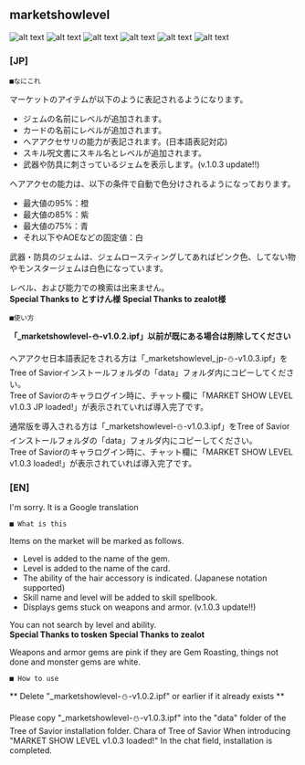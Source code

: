marketshowlevel
--
![alt text](http://i.imgur.com/YC1b3hX.jpg "Gem Screenshot")
![alt text](http://i.imgur.com/u0egdkB.jpg "Card Screenshot")
![alt text](http://i.imgur.com/lF1XSg5.png "Hair Screenshot")
![alt text](http://i.imgur.com/37rrlYU.png "Hair JP Screenshot")
![alt text](http://i.imgur.com/3G617Gk.png "Spell Screenshot")
![alt text](http://i.imgur.com/Hyz2JDa.png "EquipJem Screenshot")


### [JP]

	■なにこれ

マーケットのアイテムが以下のように表記されるようになります。  
* ジェムの名前にレベルが追加されます。
* カードの名前にレベルが追加されます。
* ヘアアクセサリの能力が表記されます。(日本語表記対応)
* スキル呪文書にスキル名とレベルが追加されます。
* 武器や防具に刺さっているジェムを表示します。(v.1.0.3 update!!)

ヘアアクセの能力は、以下の条件で自動で色分けされるようになっております。  
* 最大値の95%：橙
* 最大値の85%：紫
* 最大値の75%：青
* それ以下やAOEなどの固定値：白

武器・防具のジェムは、ジェムロースティングしてあればピンク色、してない物やモンスタージェムは白色になっています。

レベル、および能力での検索は出来ません。  
**Special Thanks to とすけん様**
**Special Thanks to zealot様**

	■使い方

**「_marketshowlevel-⛄-v1.0.2.ipf」以前が既にある場合は削除してください**

ヘアアクセ日本語表記をされる方は「_marketshowlevel_jp-⛄-v1.0.3.ipf」をTree of Saviorインストールフォルダの「data」フォルダ内にコピーしてください。  
Tree of Saviorのキャラログイン時に、チャット欄に「MARKET SHOW LEVEL v1.0.3 JP loaded!」が表示されていれば導入完了です。  

通常版を導入される方は「_marketshowlevel-⛄-v1.0.3.ipf」をTree of Saviorインストールフォルダの「data」フォルダ内にコピーしてください。  
Tree of Saviorのキャラログイン時に、チャット欄に「MARKET SHOW LEVEL v1.0.3 loaded!」が表示されていれば導入完了です。  

### [EN]

I'm sorry. It is a Google translation

	■ What is this

Items on the market will be marked as follows.  
* Level is added to the name of the gem.
* Level is added to the name of the card.
* The ability of the hair accessory is indicated. (Japanese notation supported)
* Skill name and level will be added to skill spellbook.
* Displays gems stuck on weapons and armor. (v.1.0.3 update!!)

You can not search by level and ability.  
**Special Thanks to tosken**
**Special Thanks to zealot**

Weapons and armor gems are pink if they are Gem Roasting, things not done and monster gems are white.

	■ How to use

** Delete "_marketshowlevel-⛄-v1.0.2.ipf" or earlier if it already exists **

Please copy "_marketshowlevel-⛄-v1.0.3.ipf" into the "data" folder of the Tree of Savior installation folder. Chara of Tree of Savior When introducing "MARKET SHOW LEVEL v1.0.3 loaded!" In the chat field, installation is completed.
